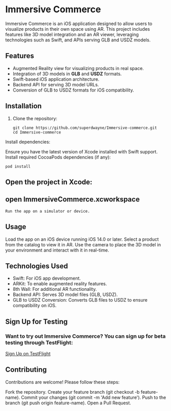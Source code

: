 # Immersive Commerce

Immersive Commerce is an iOS application designed to allow users to visualize products in their own space using AR. This project includes features like 3D model integration and an AR viewer, leveraging technologies such as Swift, and APIs serving GLB and USDZ models.

## Features

- Augmented Reality view for visualizing products in real space.
- Integration of 3D models in **GLB** and **USDZ** formats.
- Swift-based iOS application architecture.
- Backend API for serving 3D model URLs.
- Conversion of GLB to USDZ formats for iOS compatibility.

## Installation

1. Clone the repository:
   ```
   git clone https://github.com/superdwayne/Immersive-commerce.git
   cd Immersive-commerce
Install dependencies:

Ensure you have the latest version of Xcode installed with Swift support.
Install required CocoaPods dependencies (if any):
 ```
pod install
```

## Open the project in Xcode: 

## open ImmersiveCommerce.xcworkspace

```
Run the app on a simulator or device.
```

## Usage
Load the app on an iOS device running iOS 14.0 or later.
Select a product from the catalog to view it in AR.
Use the camera to place the 3D model in your environment and interact with it in real-time.
## Technologies Used

- Swift: For iOS app development.
- ARKit: To enable augmented reality features.
- 8th Wall: For additional AR functionality.
- Backend API: Serves 3D model files (GLB, USDZ).
- GLB to USDZ Conversion: Converts GLB files to USDZ to ensure compatibility on iOS.


## Sign Up for Testing
### Want to try out Immersive Commerce? You can sign up for beta testing through TestFlight:

[Sign Up on TestFlight](https://testflight.apple.com/join/BGqMaKjw)


## Contributing
Contributions are welcome! Please follow these steps:

Fork the repository.
Create your feature branch (git checkout -b feature-name).
Commit your changes (git commit -m 'Add new feature').
Push to the branch (git push origin feature-name).
Open a Pull Request.


